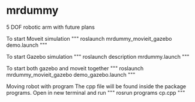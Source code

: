 # mrdummy
5 DOF robotic arm with future plans

To start Moveit simulation
"""
roslaunch mrdummy_movieit_gazebo demo.launch
"""

To start Gazebo simulation
"""
roslaunch description mrdummy.launch
"""

To start both gazebo and moveit together
"""
roslaunch mrdummy_movieit_gazebo demo_gazebo.launch
"""

Moving robot with program 
The cpp file will be found inside the package programs. Open in new terminal and run 
"""
rosrun programs cp.cpp
"""
